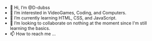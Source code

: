 - 👋 Hi, I’m @D-dubss
- 👀 I’m interested in VideoGames, Coding, and Computers.
- 🌱 I’m currently learning HTML, CSS, and JavaScript.
- 💞️ I’m looking to collaborate on nothing at the moment since I'm still learning the basics.
- 📫 How to reach me ...

<!---
D-dubss/D-dubss is a ✨ special ✨ repository because its `README.md` (this file) appears on your GitHub profile.
You can click the Preview link to take a look at your changes.
--->
